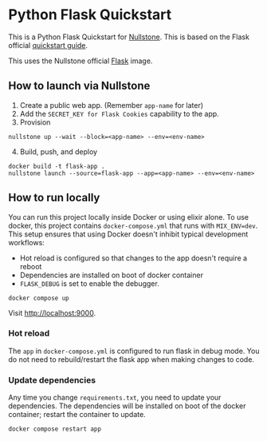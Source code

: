 # Python Flask Quickstart

This is a Python Flask Quickstart for [Nullstone](https://nullstone.io).
This is based on the Flask official [quickstart guide](https://flask.palletsprojects.com/en/2.1.x/quickstart/).

This uses the Nullstone official [Flask](https://hub.docker.com/repository/docker/nullstone/flask) image.

## How to launch via Nullstone

1. Create a public web app. (Remember `app-name` for later)
2. Add the `SECRET_KEY for Flask Cookies` capability to the app.
3. Provision
  ```shell
  nullstone up --wait --block=<app-name> --env=<env-name>
  ```
4. Build, push, and deploy
  ```shell
  docker build -t flask-app .
  nullstone launch --source=flask-app --app=<app-name> --env=<env-name>
  ```

## How to run locally

You can run this project locally inside Docker or using elixir alone.
To use docker, this project contains `docker-compose.yml` that runs with `MIX_ENV=dev`.
This setup ensures that using Docker doesn't inhibit typical development workflows:
- Hot reload is configured so that changes to the app doesn't require a reboot
- Dependencies are installed on boot of docker container
- `FLASK_DEBUG` is set to enable the debugger.

```shell
docker compose up
```

Visit [http://localhost:9000](http://localhost:9000).

### Hot reload

The `app` in `docker-compose.yml` is configured to run flask in debug mode.
You do not need to rebuild/restart the flask app when making changes to code.

### Update dependencies

Any time you change `requirements.txt`, you need to update your dependencies.
The dependencies will be installed on boot of the docker container; restart the container to update.

```shell
docker compose restart app
```
